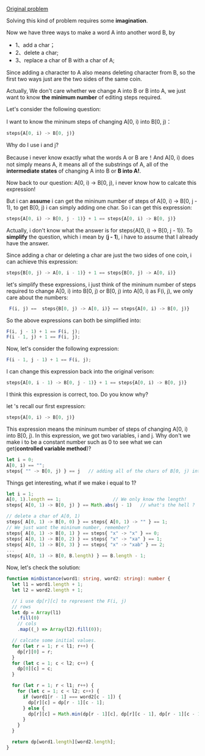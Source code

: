 [Original problem](https://leetcode.com/problems/edit-distance/)

Solving this kind of problem requires some **imagination**.

Now we have three ways to make a word A into another word B, by

- 1、add a char；
- 2、delete a char;
- 3、replace a char of B with a char of A;

Since adding a character to A also means deleting character from B, so the first two ways just are the two sides of the same coin.

Actually, We don't care whether we change A into B or B into A, we just want to know **the minimum number** of editing steps required.

Let's consider the following question:

I want to know the mininum steps of changing A[0, i) into B[0, j)：

```javascript
steps{A[0, i) -> B[0, j)}
```

Why do I use i and j?

Because i never know exactly what the words A or B are！And A[0, i) does not simply means A, it means all of the substrings of A, all of the **intermediate states** of changing A into B or **B into A!**.

Now back to our question: A[0, i) -> B[0, j), i never know how to calcate this expression!

But i can **assume** i can get the mininum number of steps of A[0, i) -> B[0, j - 1), to get B[0, j) i can simply adding one char. So i can get this expression:

```javascript
steps{A[0, i) -> B[0, j - 1)} + 1 == steps{A[0, i) -> B[0, j)}
```

Actually, i don't know what the answer is for steps{A[0, i) -> B[0, j - 1)}. To **simplify** the question, which i mean by (**j - 1**), i have to assume that I already have the answer.

Since adding a char or deleting a char are just the two sides of one coin, i can achieve this expression:

```javascript
steps{B[0, j) -> A[0, i - 1)} + 1 == steps{B[0, j) -> A[0, i)}
```

let's simplify these expressions, i just think of the mininum number of steps required to change A[0, i) into B[0, j) or B[0, j) into A[0, i) as F(i, j), we only care about the numbers:

```javascript
 F(i, j) ==  steps{B[0, j) -> A[0, i)} == steps{A[0, i) -> B[0, j)}
```

So the above expressions can both be simplified into:

```javascript
F(i, j - 1) + 1 == F(i, j);
F(i - 1, j) + 1 == F(i, j);
```

Now, let's consider the following expression:

```javascript
F(i - 1, j - 1) + 1 == F(i, j);
```

I can change this expression back into the original verison:

```javascript
steps{A[0, i - 1) -> B[0, j - 1)} + 1 == steps{A[0, i) -> B[0, j)}
```

I think this expression is correct, too. Do you know why?

let 's recall our first expression:

```javascript
steps{A[0, i) -> B[0, j)}
```

This expression means the mininum number of steps of changing A[0, i) into B[0, j). In this expression, we got two variables, i and j. Why don't we make i to be a constant number such as 0 to see what we can get(**controlled variable method**)?

```javascript
let i = 0;
A[0, i) == "";
steps{ "" -> B[0, j) } == j   // adding all of the chars of B[0, j) into ""!
```

Things get interesting, what if we make i equal to 1?

```javascript
let i = 1;
A[0, 1).length == 1;                   // We only know the length!
steps{ A[0, 1) -> B[0, j) } == Math.abs(j - 1)   // what's the hell ?

// delete a char of A[0, 1)
steps{ A[0, 1) -> B[0, 0) } == steps{ A[0, 1) -> "" } == 1;
// We just want the mininum number, remember?
steps{ A[0, 1) -> B[0, 1) } == steps{ "x" -> "x" } == 0;
steps{ A[0, 1) -> B[0, 2) } == steps{ "x" -> "xa" } == 1;
steps{ A[0, 1) -> B[0, 3) } == steps{ "x" -> "xab" } == 2;
...
steps{ A[0, 1) -> B[0, B.length) } == B.length - 1;
```

Now, let's check the solution:

```typescript
function minDistance(word1: string, word2: string): number {
  let l1 = word1.length + 1;
  let l2 = word2.length + 1;

  // i use dp[r][c] to represent the F(i, j)
  // rows
  let dp = Array(l1)
    .fill(0)
    // cols
    .map((_) => Array(l2).fill(0));

  // calcate some initial values.
  for (let r = 1; r < l1; r++) {
    dp[r][0] = r;
  }
  for (let c = 1; c < l2; c++) {
    dp[0][c] = c;
  }

  for (let r = 1; r < l1; r++) {
    for (let c = 1; c < l2; c++) {
      if (word1[r - 1] === word2[c - 1]) {
        dp[r][c] = dp[r - 1][c - 1];
      } else {
        dp[r][c] = Math.min(dp[r - 1][c], dp[r][c - 1], dp[r - 1][c - 1]) + 1;
      }
    }
  }

  return dp[word1.length][word2.length];
}
```
